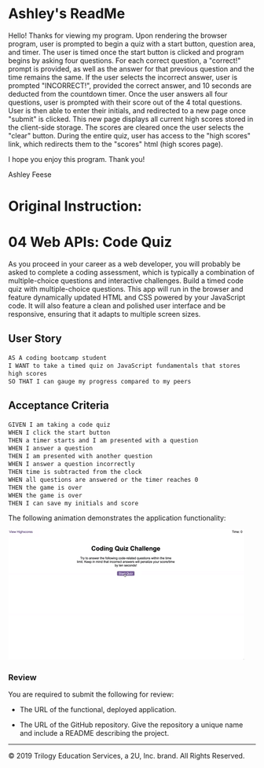 # Ashley's ReadMe

Hello! Thanks for viewing my program. Upon rendering the browser program, user is prompted to begin a quiz with a start button, question area, and timer. The user is timed once the start button is clicked and program begins by asking four questions. For each correct question, a "correct!" prompt is provided, as well as the answer for that previous question and the time remains the same. If the user selects the incorrect answer, user is prompted "INCORRECT!", provided the correct answer, and 10 seconds are deducted from the countdown timer. Once the user answers all four questions, user is prompted with their score out of the 4 total questions. User is then able to enter their initials, and redirected to a new page once "submit" is clicked. This new page displays all current high scores stored in the client-side storage. The scores are cleared once the user selects the "clear" button. During the entire quiz, user has access to the "high scores" link, which redirects them to the "scores" html (high scores page). 



I hope you enjoy this program. 
Thank you!


Ashley Feese




# Original Instruction: 




# 04 Web APIs: Code Quiz

As you proceed in your career as a web developer, you will probably be asked to complete a coding assessment, which is typically a combination of multiple-choice questions and interactive challenges. Build a timed code quiz with multiple-choice questions. This app will run in the browser and feature dynamically updated HTML and CSS powered by your JavaScript code. It will also feature a clean and polished user interface and be responsive, ensuring that it adapts to multiple screen sizes.

## User Story

```
AS A coding bootcamp student
I WANT to take a timed quiz on JavaScript fundamentals that stores high scores
SO THAT I can gauge my progress compared to my peers
```

## Acceptance Criteria

```
GIVEN I am taking a code quiz
WHEN I click the start button
THEN a timer starts and I am presented with a question
WHEN I answer a question
THEN I am presented with another question
WHEN I answer a question incorrectly
THEN time is subtracted from the clock
WHEN all questions are answered or the timer reaches 0
THEN the game is over
WHEN the game is over
THEN I can save my initials and score
```

The following animation demonstrates the application functionality:

![code quiz](./Assets/04-web-apis-homework-demo.gif)

### Review

You are required to submit the following for review:

* The URL of the functional, deployed application.

* The URL of the GitHub repository. Give the repository a unique name and include a README describing the project.

- - -
© 2019 Trilogy Education Services, a 2U, Inc. brand. All Rights Reserved.
